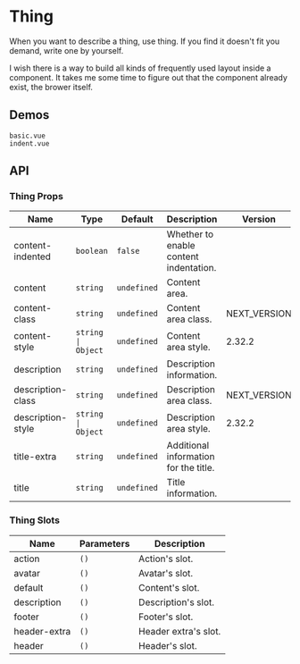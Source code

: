 # Thing

When you want to describe a thing, use thing. If you find it doesn't fit you demand, write one by yourself.

I wish there is a way to build all kinds of frequently used layout inside a component. It takes me some time to figure out that the component already exist, the brower itself.

## Demos

```demo
basic.vue
indent.vue
```

## API

### Thing Props

| Name | Type | Default | Description | Version |
| --- | --- | --- | --- | --- |
| content-indented | `boolean` | `false` | Whether to enable content indentation. |
| content | `string` | `undefined` | Content area. |
| content-class | `string` | `undefined` | Content area class. | NEXT_VERSION |
| content-style | `string \| Object` | `undefined` | Content area style. | 2.32.2 |
| description | `string` | `undefined` | Description information. |
| description-class | `string` | `undefined` | Description area class. | NEXT_VERSION |
| description-style | `string \| Object` | `undefined` | Description area style. | 2.32.2 |
| title-extra | `string` | `undefined` | Additional information for the title. |
| title | `string` | `undefined` | Title information. |

### Thing Slots

| Name         | Parameters | Description          |
| ------------ | ---------- | -------------------- |
| action       | `()`       | Action's slot.       |
| avatar       | `()`       | Avatar's slot.       |
| default      | `()`       | Content's slot.      |
| description  | `()`       | Description's slot.  |
| footer       | `()`       | Footer's slot.       |
| header-extra | `()`       | Header extra's slot. |
| header       | `()`       | Header's slot.       |
